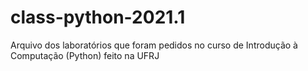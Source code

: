 # class-python-2021.1
Arquivo dos laboratórios que foram pedidos no curso de Introdução à Computação (Python) feito na UFRJ
